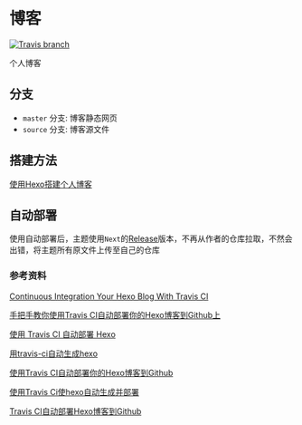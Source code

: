 # 博客

[![Travis branch](https://img.shields.io/travis/WeiLeiming/weileiming.github.io/source.svg)](https://travis-ci.org/WeiLeiming/weileiming.github.io)

个人博客

## 分支

- `master` 分支: 博客静态网页
- `source` 分支: 博客源文件

## 搭建方法

[使用Hexo搭建个人博客](http://willwei.me/2017/03/09/%E4%BD%BF%E7%94%A8Hexo%E6%90%AD%E5%BB%BA%E4%B8%AA%E4%BA%BA%E5%8D%9A%E5%AE%A2/)

## 自动部署

使用自动部署后，主题使用`Next`的[Release](https://github.com/iissnan/hexo-theme-next/releases)版本，不再从作者的仓库拉取，不然会出错，将主题所有原文件上传至自己的仓库

### 参考资料

[Continuous Integration Your Hexo Blog With Travis CI](http://blog.bigruan.com/2015-03-09-Continuous-Integration-Your-Hexo-Blog-With-TravisCI/)

[手把手教你使用Travis CI自动部署你的Hexo博客到Github上](http://www.jianshu.com/p/e22c13d85659)

[使用 Travis CI 自动部署 Hexo](http://www.jianshu.com/p/5e74046e7a0f)

[用travis-ci自动生成hexo](http://chenzaichun.github.io/2013-06-23-test-auto-build.html)

[使用Travis CI自动部署你的Hexo博客到Github](http://www.selfrebuild.net/2016/11/16/github-hexo-blog-auto-deploy/)

[使用Travis Ci使hexo自动生成并部署](https://blog.xingoxu.com/2016/12/use-travis-ci-your-blog/)

[Travis CI自动部署Hexo博客到Github](https://xin053.github.io/2016/06/05/Travis%20CI%E8%87%AA%E5%8A%A8%E9%83%A8%E7%BD%B2Hexo%E5%8D%9A%E5%AE%A2%E5%88%B0Github/)

